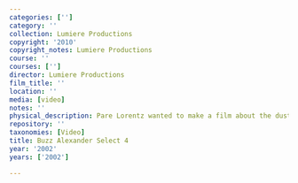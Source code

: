 ```yaml
---
categories: ['']
category: ''
collection: Lumiere Productions
copyright: '2010'
copyright_notes: Lumiere Productions
course: ''
courses: ['']
director: Lumiere Productions
film_title: ''
location: ''
media: [video]
notes: ''
physical_description: Pare Lorentz wanted to make a film about the dust bowl.
repository: ''
taxonomies: [Video]
title: Buzz Alexander Select 4
year: '2002'
years: ['2002']

---
```

